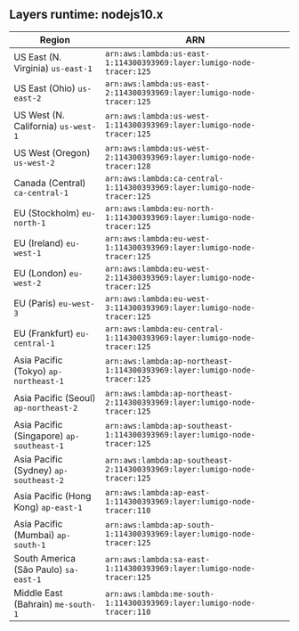 Layers runtime: nodejs10.x
----
| Region | ARN |
| --- | --- |
|US East (N. Virginia)  `us-east-1`|`arn:aws:lambda:us-east-1:114300393969:layer:lumigo-node-tracer:125`|
|US East (Ohio)  `us-east-2`|`arn:aws:lambda:us-east-2:114300393969:layer:lumigo-node-tracer:125`|
|US West (N. California)  `us-west-1`|`arn:aws:lambda:us-west-1:114300393969:layer:lumigo-node-tracer:125`|
|US West (Oregon)  `us-west-2`|`arn:aws:lambda:us-west-2:114300393969:layer:lumigo-node-tracer:128`|
|Canada (Central)  `ca-central-1`|`arn:aws:lambda:ca-central-1:114300393969:layer:lumigo-node-tracer:125`|
|EU (Stockholm)  `eu-north-1`|`arn:aws:lambda:eu-north-1:114300393969:layer:lumigo-node-tracer:125`|
|EU (Ireland)  `eu-west-1`|`arn:aws:lambda:eu-west-1:114300393969:layer:lumigo-node-tracer:125`|
|EU (London)  `eu-west-2`|`arn:aws:lambda:eu-west-2:114300393969:layer:lumigo-node-tracer:125`|
|EU (Paris)  `eu-west-3`|`arn:aws:lambda:eu-west-3:114300393969:layer:lumigo-node-tracer:125`|
|EU (Frankfurt)  `eu-central-1`|`arn:aws:lambda:eu-central-1:114300393969:layer:lumigo-node-tracer:125`|
|Asia Pacific (Tokyo)  `ap-northeast-1`|`arn:aws:lambda:ap-northeast-1:114300393969:layer:lumigo-node-tracer:125`|
|Asia Pacific (Seoul)  `ap-northeast-2`|`arn:aws:lambda:ap-northeast-2:114300393969:layer:lumigo-node-tracer:125`|
|Asia Pacific (Singapore)  `ap-southeast-1`|`arn:aws:lambda:ap-southeast-1:114300393969:layer:lumigo-node-tracer:125`|
|Asia Pacific (Sydney)  `ap-southeast-2`|`arn:aws:lambda:ap-southeast-2:114300393969:layer:lumigo-node-tracer:125`|
|Asia Pacific (Hong Kong)  `ap-east-1`|`arn:aws:lambda:ap-east-1:114300393969:layer:lumigo-node-tracer:110`|
|Asia Pacific (Mumbai)  `ap-south-1`|`arn:aws:lambda:ap-south-1:114300393969:layer:lumigo-node-tracer:125`|
|South America (São Paulo)  `sa-east-1`|`arn:aws:lambda:sa-east-1:114300393969:layer:lumigo-node-tracer:125`|
|Middle East (Bahrain)  `me-south-1`|`arn:aws:lambda:me-south-1:114300393969:layer:lumigo-node-tracer:110`|
